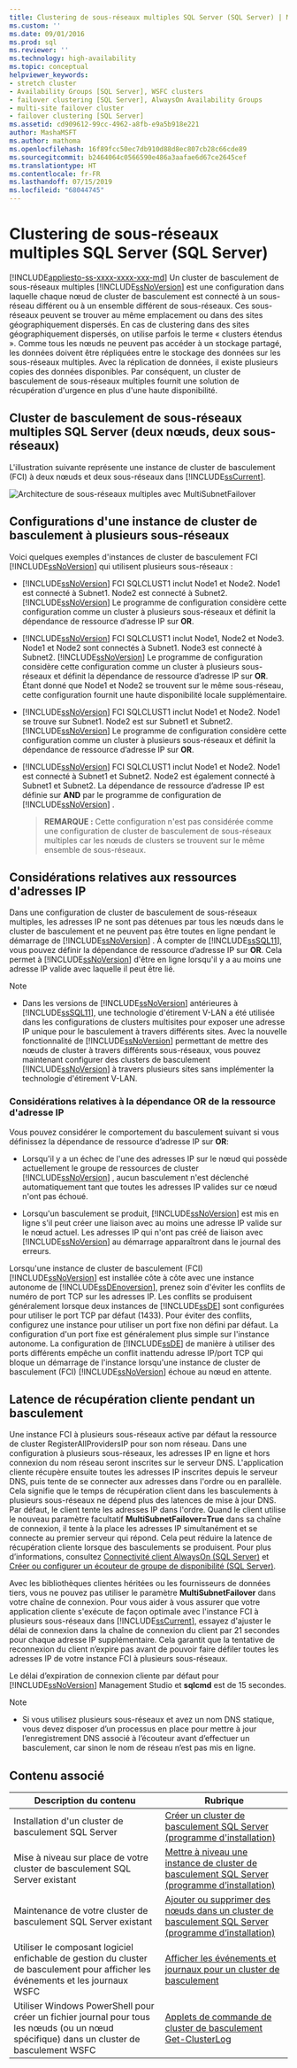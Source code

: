 ```yaml
---
title: Clustering de sous-réseaux multiples SQL Server (SQL Server) | Microsoft Docs
ms.custom: ''
ms.date: 09/01/2016
ms.prod: sql
ms.reviewer: ''
ms.technology: high-availability
ms.topic: conceptual
helpviewer_keywords:
- stretch cluster
- Availability Groups [SQL Server], WSFC clusters
- failover clustering [SQL Server], AlwaysOn Availability Groups
- multi-site failover cluster
- failover clustering [SQL Server]
ms.assetid: cd909612-99cc-4962-a8fb-e9a5b918e221
author: MashaMSFT
ms.author: mathoma
ms.openlocfilehash: 16f89fcc50ec7db910d88d8ec807cb28c66cde89
ms.sourcegitcommit: b2464064c0566590e486a3aafae6d67ce2645cef
ms.translationtype: HT
ms.contentlocale: fr-FR
ms.lasthandoff: 07/15/2019
ms.locfileid: "68044745"
---
```

# <a name="sql-server-multi-subnet-clustering-sql-server"></a>Clustering de sous-réseaux multiples SQL Server (SQL Server)
[!INCLUDE[appliesto-ss-xxxx-xxxx-xxx-md](../../../includes/appliesto-ss-xxxx-xxxx-xxx-md.md)]
  Un cluster de basculement de sous-réseaux multiples [!INCLUDE[ssNoVersion](../../../includes/ssnoversion-md.md)] est une configuration dans laquelle chaque nœud de cluster de basculement est connecté à un sous-réseau différent ou à un ensemble différent de sous-réseaux. Ces sous-réseaux peuvent se trouver au même emplacement ou dans des sites géographiquement dispersés. En cas de clustering dans des sites géographiquement dispersés, on utilise parfois le terme « clusters étendus ». Comme tous les nœuds ne peuvent pas accéder à un stockage partagé, les données doivent être répliquées entre le stockage des données sur les sous-réseaux multiples. Avec la réplication de données, il existe plusieurs copies des données disponibles. Par conséquent, un cluster de basculement de sous-réseaux multiples fournit une solution de récupération d'urgence en plus d'une haute disponibilité.  
  
   
##  <a name="VisualElement"></a> Cluster de basculement de sous-réseaux multiples SQL Server (deux nœuds, deux sous-réseaux)  
 L'illustration suivante représente une instance de cluster de basculement (FCI) à deux nœuds et deux sous-réseaux dans [!INCLUDE[ssCurrent](../../../includes/sscurrent-md.md)].  
  
 ![Architecture de sous-réseaux multiples avec MultiSubnetFailover](../../../sql-server/failover-clusters/windows/media/multi-subnet-architecture-withmultisubnetfailoverparam.png "Architecture de sous-réseaux multiples avec MultiSubnetFailover")  
  
  
##  <a name="Configurations"></a> Configurations d'une instance de cluster de basculement à plusieurs sous-réseaux  
 Voici quelques exemples d'instances de cluster de basculement FCI [!INCLUDE[ssNoVersion](../../../includes/ssnoversion-md.md)] qui utilisent plusieurs sous-réseaux :  
  
-   [!INCLUDE[ssNoVersion](../../../includes/ssnoversion-md.md)] FCI SQLCLUST1 inclut Node1 et Node2. Node1 est connecté à Subnet1. Node2 est connecté à Subnet2. [!INCLUDE[ssNoVersion](../../../includes/ssnoversion-md.md)] Le programme de configuration considère cette configuration comme un cluster à plusieurs sous-réseaux et définit la dépendance de ressource d’adresse IP sur **OR**.  
  
-   [!INCLUDE[ssNoVersion](../../../includes/ssnoversion-md.md)] FCI SQLCLUST1 inclut Node1, Node2 et Node3. Node1 et Node2 sont connectés à Subnet1. Node3 est connecté à Subnet2. [!INCLUDE[ssNoVersion](../../../includes/ssnoversion-md.md)] Le programme de configuration considère cette configuration comme un cluster à plusieurs sous-réseaux et définit la dépendance de ressource d’adresse IP sur **OR**. Étant donné que Node1 et Node2 se trouvent sur le même sous-réseau, cette configuration fournit une haute disponibilité locale supplémentaire.  
  
-   [!INCLUDE[ssNoVersion](../../../includes/ssnoversion-md.md)] FCI SQLCLUST1 inclut Node1 et Node2. Node1 se trouve sur Subnet1. Node2 est sur Subnet1 et Subnet2. [!INCLUDE[ssNoVersion](../../../includes/ssnoversion-md.md)] Le programme de configuration considère cette configuration comme un cluster à plusieurs sous-réseaux et définit la dépendance de ressource d’adresse IP sur **OR**.  
  
-   [!INCLUDE[ssNoVersion](../../../includes/ssnoversion-md.md)] FCI SQLCLUST1 inclut Node1 et Node2. Node1 est connecté à Subnet1 et Subnet2. Node2 est également connecté à Subnet1 et Subnet2. La dépendance de ressource d’adresse IP est définie sur **AND** par le programme de configuration de [!INCLUDE[ssNoVersion](../../../includes/ssnoversion-md.md)] .  
  
    > **REMARQUE :** Cette configuration n'est pas considérée comme une configuration de cluster de basculement de sous-réseaux multiples car les nœuds de clusters se trouvent sur le même ensemble de sous-réseaux.  
  
##  <a name="ComponentsAndConcepts"></a> Considérations relatives aux ressources d'adresses IP  
 Dans une configuration de cluster de basculement de sous-réseaux multiples, les adresses IP ne sont pas détenues par tous les nœuds dans le cluster de basculement et ne peuvent pas être toutes en ligne pendant le démarrage de [!INCLUDE[ssNoVersion](../../../includes/ssnoversion-md.md)] . À compter de [!INCLUDE[ssSQL11](../../../includes/sssql11-md.md)], vous pouvez définir la dépendance de ressource d’adresse IP sur **OR**. Cela permet à [!INCLUDE[ssNoVersion](../../../includes/ssnoversion-md.md)] d'être en ligne lorsqu'il y a au moins une adresse IP valide avec laquelle il peut être lié.  
  
  > [!NOTE] 
  > - Dans les versions de [!INCLUDE[ssNoVersion](../../../includes/ssnoversion-md.md)] antérieures à [!INCLUDE[ssSQL11](../../../includes/sssql11-md.md)], une technologie d'étirement V-LAN a été utilisée dans les configurations de clusters multisites pour exposer une adresse IP unique pour le basculement à travers différents sites. Avec la nouvelle fonctionnalité de [!INCLUDE[ssNoVersion](../../../includes/ssnoversion-md.md)] permettant de mettre des nœuds de cluster à travers différents sous-réseaux, vous pouvez maintenant configurer des clusters de basculement [!INCLUDE[ssNoVersion](../../../includes/ssnoversion-md.md)] à travers plusieurs sites sans implémenter la technologie d'étirement V-LAN.  

  
### <a name="ip-address-resource-or-dependency-considerations"></a>Considérations relatives à la dépendance OR de la ressource d'adresse IP  
 Vous pouvez considérer le comportement du basculement suivant si vous définissez la dépendance de ressource d’adresse IP sur **OR**:  
  
-   Lorsqu'il y a un échec de l'une des adresses IP sur le nœud qui possède actuellement le groupe de ressources de cluster [!INCLUDE[ssNoVersion](../../../includes/ssnoversion-md.md)] , aucun basculement n'est déclenché automatiquement tant que toutes les adresses IP valides sur ce nœud n'ont pas échoué.  
  
-   Lorsqu'un basculement se produit, [!INCLUDE[ssNoVersion](../../../includes/ssnoversion-md.md)] est mis en ligne s'il peut créer une liaison avec au moins une adresse IP valide sur le nœud actuel. Les adresses IP qui n'ont pas créé de liaison avec [!INCLUDE[ssNoVersion](../../../includes/ssnoversion-md.md)] au démarrage apparaîtront dans le journal des erreurs.  
  
   
 Lorsqu'une instance de cluster de basculement (FCI) [!INCLUDE[ssNoVersion](../../../includes/ssnoversion-md.md)] est installée côte à côte avec une instance autonome de [!INCLUDE[ssDEnoversion](../../../includes/ssdenoversion-md.md)], prenez soin d'éviter les conflits de numéro de port TCP sur les adresses IP. Les conflits se produisent généralement lorsque deux instances de [!INCLUDE[ssDE](../../../includes/ssde-md.md)] sont configurées pour utiliser le port TCP par défaut (1433). Pour éviter des conflits, configurez une instance pour utiliser un port fixe non défini par défaut. La configuration d'un port fixe est généralement plus simple sur l'instance autonome. La configuration de [!INCLUDE[ssDE](../../../includes/ssde-md.md)] de manière à utiliser des ports différents empêche un conflit inattendu adresse IP/port TCP qui bloque un démarrage de l'instance lorsqu'une instance de cluster de basculement (FCI) [!INCLUDE[ssNoVersion](../../../includes/ssnoversion-md.md)] échoue au nœud en attente.  
  
##  <a name="DNS"></a> Latence de récupération cliente pendant un basculement  
 Une instance FCI à plusieurs sous-réseaux active par défaut la ressource de cluster RegisterAllProvidersIP pour son nom réseau. Dans une configuration à plusieurs sous-réseaux, les adresses IP en ligne et hors connexion du nom réseau seront inscrites sur le serveur DNS. L'application cliente récupère ensuite toutes les adresses IP inscrites depuis le serveur DNS, puis tente de se connecter aux adresses dans l'ordre ou en parallèle. Cela signifie que le temps de récupération client dans les basculements à plusieurs sous-réseaux ne dépend plus des latences de mise à jour DNS. Par défaut, le client tente les adresses IP dans l'ordre. Quand le client utilise le nouveau paramètre facultatif **MultiSubnetFailover=True** dans sa chaîne de connexion, il tente à la place les adresses IP simultanément et se connecte au premier serveur qui répond. Cela peut réduire la latence de récupération cliente lorsque des basculements se produisent. Pour plus d’informations, consultez [Connectivité client AlwaysOn (SQL Server)](../../../database-engine/availability-groups/windows/always-on-client-connectivity-sql-server.md) et [Créer ou configurer un écouteur de groupe de disponibilité (SQL Server)](../../../database-engine/availability-groups/windows/create-or-configure-an-availability-group-listener-sql-server.md).  
  
 Avec les bibliothèques clientes héritées ou les fournisseurs de données tiers, vous ne pouvez pas utiliser le paramètre **MultiSubnetFailover** dans votre chaîne de connexion. Pour vous aider à vous assurer que votre application cliente s'exécute de façon optimale avec l'instance FCI à plusieurs sous-réseaux dans [!INCLUDE[ssCurrent](../../../includes/sscurrent-md.md)], essayez d'ajuster le délai de connexion dans la chaîne de connexion du client par 21 secondes pour chaque adresse IP supplémentaire. Cela garantit que la tentative de reconnexion du client n’expire pas avant de pouvoir faire défiler toutes les adresses IP de votre instance FCI à plusieurs sous-réseaux.  
  
 Le délai d’expiration de connexion cliente par défaut pour [!INCLUDE[ssNoVersion](../../../includes/ssnoversion-md.md)] Management Studio et **sqlcmd** est de 15 secondes.  
 
 > [!NOTE]
 > - Si vous utilisez plusieurs sous-réseaux et avez un nom DNS statique, vous devez disposer d’un processus en place pour mettre à jour l’enregistrement DNS associé à l’écouteur avant d’effectuer un basculement, car sinon le nom de réseau n’est pas mis en ligne.
  
   
##  <a name="RelatedContent"></a> Contenu associé  
  
|Description du contenu|Rubrique|  
|-------------------------|-----------|  
|Installation d'un cluster de basculement SQL Server|[Créer un cluster de basculement SQL Server (programme d'installation)](../../../sql-server/failover-clusters/install/create-a-new-sql-server-failover-cluster-setup.md)|  
|Mise à niveau sur place de votre cluster de basculement SQL Server existant|[Mettre à niveau une instance de cluster de basculement SQL Server &#40;programme d’installation&#41;](../../../sql-server/failover-clusters/windows/upgrade-a-sql-server-failover-cluster-instance-setup.md)|  
|Maintenance de votre cluster de basculement SQL Server existant|[Ajouter ou supprimer des nœuds dans un cluster de basculement SQL Server &#40;programme d’installation&#41;](../../../sql-server/failover-clusters/install/add-or-remove-nodes-in-a-sql-server-failover-cluster-setup.md)|  
|Utiliser le composant logiciel enfichable de gestion du cluster de basculement pour afficher les événements et les journaux WSFC|[Afficher les événements et journaux pour un cluster de basculement](https://technet.microsoft.com/library/cc772342\(WS.10\).aspx)|  
|Utiliser Windows PowerShell pour créer un fichier journal pour tous les nœuds (ou un nœud spécifique) dans un cluster de basculement WSFC|[Applets de commande de cluster de basculement Get-ClusterLog](https://technet.microsoft.com/library/ee461045.aspx)|  
  

  
  
